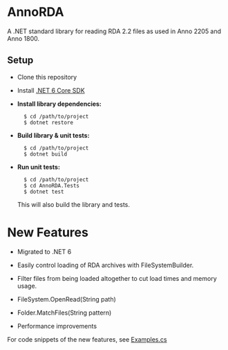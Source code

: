 # AnnoRDA

A .NET standard library for reading RDA 2.2 files as used in Anno 2205 and Anno 1800.

## Setup

* Clone this repository
* Install [.NET 6 Core SDK](https://www.microsoft.com/net/core)

* **Install library dependencies:**

        $ cd /path/to/project
        $ dotnet restore

* **Build library & unit tests:**

        $ cd /path/to/project
        $ dotnet build

* **Run unit tests:**

        $ cd /path/to/project
        $ cd AnnoRDA.Tests
        $ dotnet test

    This will also build the library and tests.

# New Features

- Migrated to .NET 6

- Easily control loading of RDA archives with FileSystemBuilder. 
- Filter files from being loaded altogether to cut load times and memory usage.
- FileSystem.OpenRead(String path)
- Folder.MatchFiles(String pattern)
- Performance improvements

For code snippets of the new features, see [Examples.cs](https://github.com/taubenangriff/AnnoRDA/blob/master/AnnoRDA.Examples/Examples.cs)